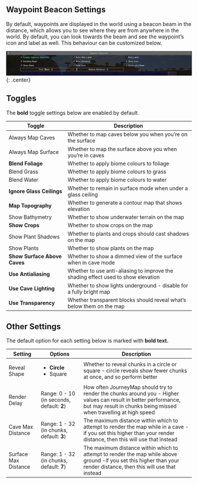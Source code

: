 ## **Waypoint Beacon Settings**

By default, waypoints are displayed in the world using a beacon beam in the distance, which allows you to see where they are from anywhere in the world. By default, you can look towards the beam and see the waypoint’s icon and label as well. This behaviour can be customized below.

![Beacon-Settings](../../img/settings/client/waypoint-beacons.png){: .center}

## **Toggles**

The **bold** toggle settings below are enabled by default.

| Toggle                       | Description                                                                       |
|------------------------------|-----------------------------------------------------------------------------------|
| Always Map Caves             | Whether to map caves below you when you’re on the surface                         |
| Always Map Surface           | Whether to map the surface above you when you’re in caves                         |
| **Blend Foliage**            | Whether to apply biome colours to foliage                                         |
| Blend Grass                  | Whether to apply biome colours to grass                                           |
| Blend Water                  | Whether to apply biome colours to water                                           |
| **Ignore Glass Ceilings**    | Whether to remain in surface mode when under a glass ceiling                      |
| **Map Topography**           | Whether to generate a contour map that shows elevation                            |
| Show Bathymetry              | Whether to show underwater terrain on the map                                     |
| **Show Crops**               | Whether to show crops on the map                                                  |
| Show Plant Shadows           | Whether to plants and crops should cast shadows on the map                        |
| Show Plants                  | Whether to show plants on the map                                                 |
| **Show Surface Above Caves** | Whether to show a dimmed view of the surface when in cave mode                    |
| **Use Antialiasing**         | Whether to use anti-aliasing to improve the shading effect used to show elevation |
| **Use Cave Lighting**        | Whether to show lights underground - disable for a fully bright map               |
| **Use Transparency**         | Whether transparent blocks should reveal what’s below them on the map             |

## **Other Settings**

The default option for each setting below is marked with **bold text.**

| Setting              | Options                                     | Description                                                                                                                                                                           |
|----------------------|---------------------------------------------|---------------------------------------------------------------------------------------------------------------------------------------------------------------------------------------|
| Reveal Shape         | <ul><li>**Circle**</li><li>Square</li></ul> | Whether to reveal chunks in a circle or square - circle reveals show fewer chunks at once, and so perform better                                                                      |
| Render Delay         | Range: 0 - 10 (in seconds, default: **2**)  | How often JourneyMap should try to render the chunks around you - Higher values can result in better performance, but may result in chunks being missed when travelling at high speed |
| Cave Max Distance    | Range: 1 - 32 (in chunks, default: **3**)   | The maximum distance within which to attempt to render the map while in a cave - if you set this higher than your render distance, then this will use that instead                    |
| Surface Max Distance | Range: 1 - 32 (in chunks, default: **7**)   | The maximum distance within which to attempt to render the map while above ground -if you set this higher than your render distance, then this will use that instead                  |
